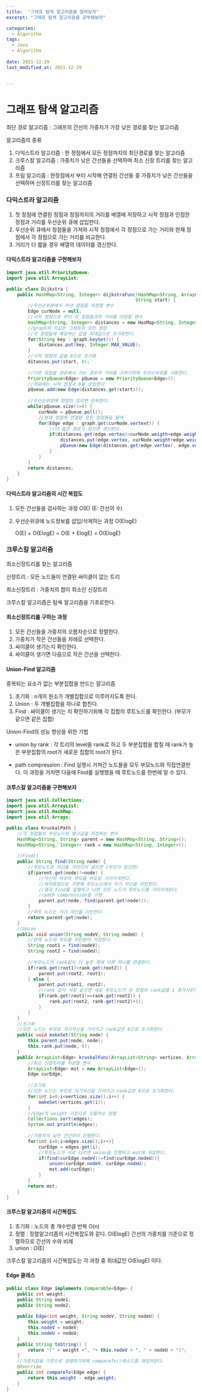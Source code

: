 ```yaml
---
title:  "그래프 탐색 알고리즘을 알아보자"
excerpt: "그래프 탐색 알고리즘을 공부해보자" 

categories:
  - Algorithm
tags:
  - Java
  - Algorithm
 
date: 2021-12-29
last_modified_at: 2021-12-29


---
```


# 그래프 탐색 알고리즘

최단 경로 알고리즘 : 그래프의 간선의 가중치가 가장 낮은 경로를 찾는 알고리즘

알고리즘의 종류

1. 다익스트라 알고리즘 : 한 정점에서 모든 정점까지의 최단경로를 찾는 알고리즘
2. 크루스칼 알고리즘 : 가중치가 낮은 간선들을 선택하며 최소 신장 트리를 찾는 알고리즘
3. 프림 알고리즘 : 한정점에서 부터 시작해 연결된 간선들 중 가중치가 낮은 간선들을 선택하며 신장트리를 찾는 알고리즘 



### 다익스트라 알고리즘 

1. 첫 정점에 연결된 정점과 정점까지의 거리를 배열에 저장하고 시작 정점과 인접한 정점과 거리를 우선순위 큐에 삽입한다.
2.  우선순위 큐에서 정점들을 가져와 시작 정점에서 각 정점으로 가는 거리와 현재 정점에서 각 정점으로 가는 거리를 비교한다.
3. 거리가 더 짧을 경우 배열의 데이터를 갱신한다. 

#### 다익스트라 알고리즘을 구현해보자

```java
import java.util.PriorityQueue;
import java.util.ArrayList;

public class Dijkstra {
    public HashMap<String, Integer> dijkstraFunc(HashMap<String, ArrayList<Edge>> graph,
                                                String start) {
		//우선순위큐에서 꺼낸 정점을 저장할 변수
        Edge curNode = null;
        //시작 정점으로 부터 각 정점들과의 거리를 저장할 변수
        HashMap<String, Integer> distances = new HasMap<String, Integer>();
		//graph의 키값은 그래프의 모든 정점
        //각 정점들에 해당하는 값을 최대값으로 초기화한다.
        for(String key : graph.keySet()) {
            distances.put(key, Integer.MAX_VALUE);
        }
		//시작 정점의 값을 0으로 초기화
        ditances.put(start, 0);
        
		//다른 정점을 경유해서 가는 경우의 거리를 구하기위해 우선순위큐를 사용한다.
        PriorityQueue<Edge> pQueue = new PriorityQueue<Edge>();
        //처음에는 시작 정점과 0을 삽입한다.
        pQueue.add(new Edge(distances.get(start)));
        
        //우선순위큐에 정점이 있으면 반복한다.
        while(pQueue.size()>0) {
            curNode = pQueue.poll();
			//현재 정점에 연결된 모든 정점들을 탐색
            for(Edge edge : graph.get(curNode.vertext)) {
				//더 짧은 경로가 있으면 갱신한다.
                if(distances.get(edge.vertex)>curNode.weigth+edge.weight) {
                	distances.put(edge.vertex, curNode.weight+edge.weight);
                	pQueue(new Edge(distances.get(edge.vertex), edge.vertex));
                }
            }
        }
        return distances;
    }
}
```



#### 다익스트라 알고리즘의 시간 복잡도

1. 모든 간선들을 검사하는 과정 O(E) (E: 간선의 수) 

2. 우선순위큐에 노드정보를 삽입/삭제하는 과정 O(ElogE) 

   O(E) + O(ElogE) = O(E + ElogE) = O(ElogE)



### 크루스칼 알고리즘

최소신장트리를 찾는 알고리즘 

신장트리 : 모든 노드들이 연결된 싸이클이 없는 트리

최소신장트리 : 가중치의 합이 최소인 신장트리



크루스칼 알고리즘은 탐욕 알고리즘을 기초로한다.

#### 최소신장트리를 구하는 과정

1. 모든 간선들을 가중치의 오름차순으로 정렬한다.
2. 가중치가 작은 간선들을 차례로 선택한다.
3. 싸이클이 생기는지 확인한다.
4. 싸이클이 생기면 다음으로 작은 간선을 선택한다.



#### Union-Find 알고리즘

중복되는 요소가 없는 부분집합을 만드는 알고리즘

1.  초기화 : n개의 원소가 개별집합으로 이루어지도록 한다.
2. Union : 두 개별집합을 하나로 합친다.
3. Find : 싸이클이 생기는 지 확인하기위해 각 집합의 루트노드를 확인한다. (부모가 같으면 같은 집합)



Union-Find의 성능 향상을 위한 기법

- union by rank : 각 트리의 level을 rank로 하고 두 부분집합을 합칠 때 rank가 높은 부분집합의 root가 새로운 집합의 root가 된다.

- path compression : Find 실행시 거쳐간 노드들을 모두 부모노드와 직접연결한다. 이 과정을 거치면 다음에 Find를 실행했을 때 루트노드를 한번에 알 수 있다.



#### 크루스칼 알고리즘을 구현해보자

```java
import java.util.Collections;
import java.util.ArrayList;
import java.util.HashMap;
import java.util.Arrays;

public class KruskalPath {
    //각 정점들의 부모노드와 랭크값을 저장하는 변수
    HashMap<String, String> parent = new HashMap<String, String>();
    HashMap<String, Integer> rank = new HashMap<String, Integer>();
    
    //Find()
    public String find(String node) {
		//부모노드로 자신을 가리키지 않으면 (부모가 있으면)
        if(parent.get(node)!=node) {
            //자신의 부모의 부모를 부모로 가리키게한다.
            //재귀용법으로 구현해 루트노드에서 자기 자신을 리턴한다.
            //결국 find를 실행하고 나면 모든 노드가 루트노드를 가리키게된다.
            //path compression을 구현
            parent.put(node, find(parent.get(node)));
        }
        //루트 노드는 자기 자신을 리턴한다.
        return parent.get(node);
    }
    //Union
    public void union(String nodeV, String nodeU) {
        //현재 노드의 부모를 리턴받아 저장한다.
        String root1 = find(nodeV);
        String root2 = find(nodeU);
        
        //부모노드의 rank값이 더 높은 쪽에 다른 하나를 연결한다.
        if(rank.get(root1)>rank.get(root2)) {
            parent.put(root2, root1);
        } else {
            parent.put(root1, root2);
            //rank 값이 서로 같으면 새로 루트노드가 된 정점의 rank값을 1 증가시킨다.
            if(rank.get(root1)==rank.get(root2)) {
                rank.put(root2, rank.get(root2)+1);
            }
        }
    }
    //초기화 
    //모든 노드는 부모로 자기자신을 가리키고 rank값은 0으로 초기화한다.
    public void makeSet(String node) {
        this.parent.put(node, node);
        this.rank.put(node, 0);
    }
    public ArrayList<Edge> kruskalFunc(ArrayList<String> vertices, ArrayList<Edge> edges) {
        //최소 신장트리를 저장할 변수
        ArrayList<Edge> mst = new ArrayList<Edge>();
        Edge curEdge;
        
        //초기화
        //모든 노드는 부모로 자기자신을 가리키고 rank값은 0으로 초기화한다.
        for(int i=0;i<vertices.size();i++) {
            makeSet(vertices.get(i));
        }
        //Edge의 weight 기준으로 오름차순 정렬
        Collections.sort(edges);
        System.out.println(edges);
        
        //가중치가 낮은 간선부터 진행한다.
        for(int i=0;i<edges.size();i++){ 
            curEdge = edges.get(i);
            //루트노드가 서로 다르면 union을 진행하고 mst에 저장한다.
            if(find(curEdge.nodeV)!=find(curEdge.nodeU)){
                union(curEdge.nodeV, curEdge.nodeU);
                mst.add(curEdge);
            }
        }
        return mst;
    }
}
```



#### 크루스칼 알고리즘의 시간복잡도

1. 초기화 : 노드의 총 개수만큼 반복 O(n)
2. 정렬 : 정렬알고리즘의 시간복잡도와 같다. O(ElogE) 간선의 가중치를 기준으로 정렬하므로 간선의 수와 비례
3. union : O(E)

크루스칼 알고리즘의 시간복잡도는 각 과정 중 최대값인 O(ElogE) 이다.



#### Edge 클래스

```java
public class Edge implements Comparable<Edge> {
    public int weight;
    public String node1;
    public String node2;
    
    public Edge(int weight, String nodeV, String nodeU) {
        this.weight = weight;
        this.nodeV = nodeV;
        this.nodeU = nodeU;
    }
    public String toString() {
        return "(" + weight +", "+ this.nodeV + ", " + nodeU + ")";
    }
    //가중치값을 기준으로 정렬하기위해 compareTo()메소드를 재정의한다.
    @Override
    public int compareTo(Edge edge) {
        return this.weight - edge.weight;
    }
}
```

